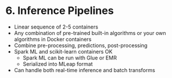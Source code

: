 # 6. Inference Pipelines

- Linear sequence of 2-5 containers
- Any combination of pre-trained built-in algorithms or your own algorithms in Docker containers
- Combine pre-processing, predictions, post-processing
- Spark ML and scikit-learn containers OK
    - Spark ML can be run with Glue or EMR
    - Serialized into MLeap format
- Can handle both real-time inference and batch transforms